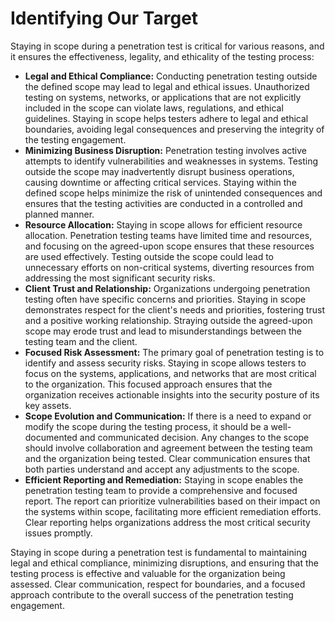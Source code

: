 # Identifying Our Target

Staying in scope during a penetration test is critical for various reasons, and it ensures the effectiveness, legality, and ethicality of the testing process:

- **Legal and Ethical Compliance:** Conducting penetration testing outside the defined scope may lead to legal and ethical issues. Unauthorized testing on systems, networks, or applications that are not explicitly included in the scope can violate laws, regulations, and ethical guidelines. Staying in scope helps testers adhere to legal and ethical boundaries, avoiding legal consequences and preserving the integrity of the testing engagement.
- **Minimizing Business Disruption:** Penetration testing involves active attempts to identify vulnerabilities and weaknesses in systems. Testing outside the scope may inadvertently disrupt business operations, causing downtime or affecting critical services. Staying within the defined scope helps minimize the risk of unintended consequences and ensures that the testing activities are conducted in a controlled and planned manner.
- **Resource Allocation:** Staying in scope allows for efficient resource allocation. Penetration testing teams have limited time and resources, and focusing on the agreed-upon scope ensures that these resources are used effectively. Testing outside the scope could lead to unnecessary efforts on non-critical systems, diverting resources from addressing the most significant security risks.
- **Client Trust and Relationship:** Organizations undergoing penetration testing often have specific concerns and priorities. Staying in scope demonstrates respect for the client's needs and priorities, fostering trust and a positive working relationship. Straying outside the agreed-upon scope may erode trust and lead to misunderstandings between the testing team and the client.
- **Focused Risk Assessment:** The primary goal of penetration testing is to identify and assess security risks. Staying in scope allows testers to focus on the systems, applications, and networks that are most critical to the organization. This focused approach ensures that the organization receives actionable insights into the security posture of its key assets.
- **Scope Evolution and Communication:** If there is a need to expand or modify the scope during the testing process, it should be a well-documented and communicated decision. Any changes to the scope should involve collaboration and agreement between the testing team and the organization being tested. Clear communication ensures that both parties understand and accept any adjustments to the scope.
- **Efficient Reporting and Remediation:** Staying in scope enables the penetration testing team to provide a comprehensive and focused report. The report can prioritize vulnerabilities based on their impact on the systems within scope, facilitating more efficient remediation efforts. Clear reporting helps organizations address the most critical security issues promptly.

Staying in scope during a penetration test is fundamental to maintaining legal and ethical compliance, minimizing disruptions, and ensuring that the testing process is effective and valuable for the organization being assessed. Clear communication, respect for boundaries, and a focused approach contribute to the overall success of the penetration testing engagement.